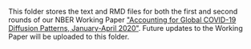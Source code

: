 This folder stores the text and RMD files for both the first and second rounds of our NBER Working Paper ["Accounting for Global COVID-19 Diffusion Patterns, January-April 2020"](https://www.nber.org/papers/w27185). Future updates to the Working Paper will be uploaded to this folder.
